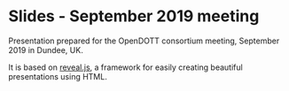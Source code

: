 # Slides - September 2019 meeting

Presentation prepared for the OpenDOTT consortium meeting, September 2019 in Dundee, UK.

It is based on [reveal.js](http://revealjs.com/), a framework for easily creating beautiful presentations using HTML.
